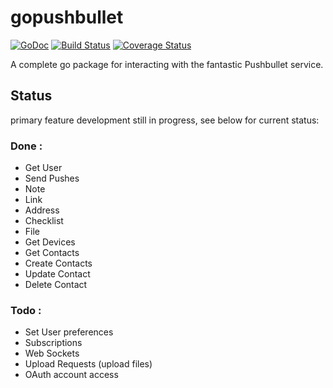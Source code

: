 # gopushbullet #
[![GoDoc](https://godoc.org/github.com/kariudo/gopushbullet?status.svg)](https://godoc.org/github.com/kariudo/gopushbullet)
[![Build Status](https://travis-ci.org/kariudo/gopushbullet.svg?branch=master)](https://travis-ci.org/kariudo/gopushbullet)
[![Coverage Status](https://coveralls.io/repos/kariudo/gopushbullet/badge.svg)](https://coveralls.io/r/kariudo/gopushbullet)

A complete go package for interacting with the fantastic Pushbullet service.

## Status
primary feature development still in progress, see below for current status:

### Done :
* Get User
* Send Pushes
 * Note
 * Link
 * Address
 * Checklist
 * File
* Get Devices
* Get Contacts
* Create Contacts
* Update Contact
* Delete Contact

### Todo :
* Set User preferences
* Subscriptions
* Web Sockets
* Upload Requests (upload files)
* OAuth account access
